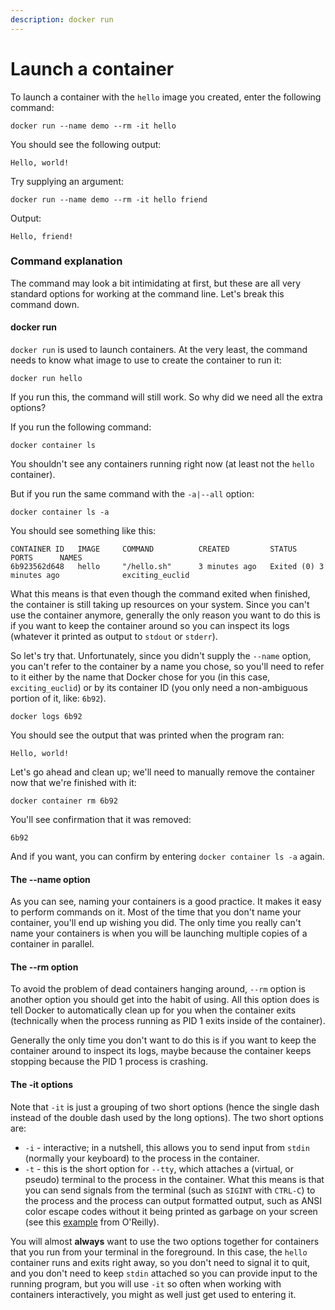 ```yaml
---
description: docker run
---
```


# Launch a container

To launch a container with the `hello` image you created, enter the following command:

```text
docker run --name demo --rm -it hello
```

You should see the following output:

```text
Hello, world!
```

Try supplying an argument:

```text
docker run --name demo --rm -it hello friend
```

Output:

```text
Hello, friend!
```

### Command explanation

The command may look a bit intimidating at first, but these are all very standard options for working at the command line. Let's break this command down.

#### docker run

`docker run` is used to launch containers. At the very least, the command needs to know what image to use to create the container to run it:

```text
docker run hello
```

If you run this, the command will still work. So why did we need all the extra options?

If you run the following command:

```text
docker container ls
```

You shouldn't see any containers running right now \(at least not the `hello` container\).

But if you run the same command with the `-a|--all` option:

```text
docker container ls -a
```

You should see something like this:

```text
CONTAINER ID   IMAGE     COMMAND          CREATED         STATUS                     PORTS      NAMES
6b923562d648   hello     "/hello.sh"      3 minutes ago   Exited (0) 3 minutes ago              exciting_euclid
```

What this means is that even though the command exited when finished, the container is still taking up resources on your system. Since you can't use the container anymore, generally the only reason you want to do this is if you want to keep the container around so you can inspect its logs \(whatever it printed as output to `stdout` or `stderr`\).

So let's try that. Unfortunately, since you didn't supply the `--name` option, you can't refer to the container by a name you chose, so you'll need to refer to it either by the name that Docker chose for you \(in this case, `exciting_euclid`\) or by its container ID \(you only need a non-ambiguous portion of it, like: `6b92`\).

```text
docker logs 6b92
```

You should see the output that was printed when the program ran:

```text
Hello, world!
```

Let's go ahead and clean up; we'll need to manually remove the container now that we're finished with it:

```text
docker container rm 6b92
```

You'll see confirmation that it was removed:

```text
6b92
```

And if you want, you can confirm by entering `docker container ls -a` again.

#### The --name option

As you can see, naming your containers is a good practice. It makes it easy to perform commands on it. Most of the time that you don't name your container, you'll end up wishing you did. The only time you really can't name your containers is when you will be launching multiple copies of a container in parallel.

#### The --rm option

To avoid the problem of dead containers hanging around, `--rm` option is another option you should get into the habit of using. All this option does is tell Docker to automatically clean up for you when the container exits \(technically when the process running as PID 1 exits inside of the container\).

Generally the only time you don't want to do this is if you want to keep the container around to inspect its logs, maybe because the container keeps stopping because the PID 1 process is crashing.

#### The -it options

Note that `-it` is just a grouping of two short options \(hence the single dash instead of the double dash used by the long options\). The two short options are:

* `-i` - interactive; in a nutshell, this allows you to send input from `stdin` \(normally your keyboard\) to the process in the container.
* `-t` - this is the short option for `--tty`, which attaches a \(virtual, or pseudo\) terminal to the process in the container. What this means is that you can send signals from the terminal \(such as `SIGINT` with `CTRL-C`\) to the process and the process can output formatted output, such as ANSI color escape codes without it being printed as garbage on your screen \(see this [example](https://learning.oreilly.com/library/view/linux-shell-scripting/9781785881985/b0ddd805-aa79-441d-b5a7-380c66c7712d.xhtml) from O'Reilly\).

You will almost **always** want to use the two options together for containers that you run from your terminal in the foreground. In this case, the `hello` container runs and exits right away, so you don't need to signal it to quit, and you don't need to keep `stdin` attached so you can provide input to the running program, but you will use `-it` so often when working with containers interactively, you might as well just get used to entering it.

